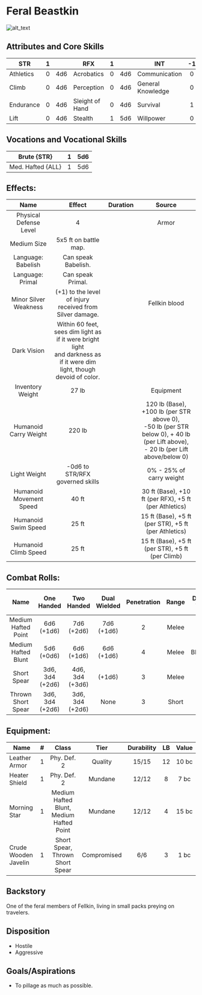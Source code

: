 # Feral Beastkin

![alt_text](FeralBeastkin.png)

## Attributes and Core Skills

| STR       |   1   |       | RFX             |   1   |       | INT               |  -1   |       |
| --------- | :---: | :---: | --------------- | :---: | :---: | ----------------- | :---: | :---: |
| Athletics |   0   |  4d6  | Acrobatics      |   0   |  4d6  | Communication     |   0   |  2d6  |
| Climb     |   0   |  4d6  | Perception      |   0   |  4d6  | General Knowledge |   0   |  2d6  |
| Endurance |   0   |  4d6  | Sleight of Hand |   0   |  4d6  | Survival          |   1   |  3d6  |
| Lift      |   0   |  4d6  | Stealth         |   1   |  5d6  | Willpower         |   0   |  2d6  |

## Vocations and Vocational Skills

| Brute {STR}       |   1   |  5d6  |
| ----------------- | :---: | :---: |
| Med. Hafted {ALL} |   1   |  5d6  |

## Effects:

|          Name           |                                                            Effect                                                            | Duration |                                                                  Source                                                                  |
| :---------------------: | :--------------------------------------------------------------------------------------------------------------------------: | :------: | :--------------------------------------------------------------------------------------------------------------------------------------: |
| Physical Defense Level  |                                                              4                                                               |          |                                                                  Armor                                                                   |
|       Medium Size       |                                                    5x5 ft on battle map.                                                     |          |                                                                                                                                          |
|   Language: Babelish    |                                                     Can speak Babelish.                                                      |          |                                                                                                                                          |
|    Language: Primal     |                                                      Can speak Primal.                                                       |          |                                                                                                                                          |
|  Minor Silver Weakness  |                                   (+1) to the level of injury received from Silver damage.                                   |          |                                                              Fellkin blood                                                               |
|       Dark Vision       | Within 60 feet, sees dim light as if it were bright light<br />and darkness as if it were dim light, though devoid of color. |          |                                                                                                                                          |
|    Inventory Weight     |                                                            27 lb                                                             |          |                                                                Equipment                                                                 |
|  Humanoid Carry Weight  |                                                            220 lb                                                            |          | 120 lb (Base), +100 lb (per STR above 0),<br />-50 lb (per STR below 0), + 40 lb (per Lift above),<br />- 20 lb (per Lift above/below 0) |
|      Light Weight       |                                               -0d6 to STR/RFX governed skills                                                |          |                                                         0% - 25% of carry weight                                                         |
| Humanoid Movement Speed |                                                            40 ft                                                             |          |                                          30 ft (Base), +10 ft (per RFX), +5 ft (per Athletics)                                           |
|   Humanoid Swim Speed   |                                                            25 ft                                                             |          |                                           15 ft (Base), +5 ft (per STR), +5 ft (per Athletics)                                           |
|  Humanoid Climb Speed   |                                                            25 ft                                                             |          |                                             15 ft (Base), +5 ft (per STR), +5 ft (per Climb)                                             |

## Combat Rolls:

|        Name         |   One<br />Handed    |   Two<br />Handed    | Dual<br />Wielded | Penetration | Range | Damage<br />Types | Engageable<br />Opponents | Area Of<br />Effect | Resource<br />Class |
| :-----------------: | :------------------: | :------------------: | :---------------: | :---------: | :---: | :---------------: | :-----------------------: | :-----------------: | :-----------------: |
| Medium Hafted Point |   6d6<br />(+1d6)    |   7d6<br />(+2d6)    |  7d6<br />(+1d6)  |      2      | Melee |      Pierce       |           Rapid           |        None         |        None         |
| Medium Hafted Blunt |   5d6<br />(+0d6)    |   6d6<br />(+1d6)    |  6d6<br />(+1d6)  |      4      | Melee |     Bludgeon      |           Rapid           |        None         |        None         |
|     Short Spear     | 3d6, 3d4<br />(+2d6) | 4d6, 3d4<br />(+3d6) |      (+1d6)       |      3      | Melee |      Pierce       |        Spear Rapid        |        None         |        None         |
| Thrown Short Spear  | 3d6, 3d4<br />(+2d6) | 3d6, 3d4<br />(+2d6) |       None        |      3      | Short |      Pierce       |         Standard          |        None         |        None         |

## Equipment:

| Name                 |   #   |                  Class                   |    Tier     | Durability |  LB   | Value |
| -------------------- | :---: | :--------------------------------------: | :---------: | :--------: | :---: | :---: |
| Leather Armor        |   1   |               Phy. Def. 2                |   Quality   |   15/15    |  12   | 10 bc |
| Heater Shield        |   1   |               Phy. Def. 2                |   Mundane   |   12/12    |   8   | 7 bc  |
| Morning Star         |   1   | Medium Hafted Blunt, Medium Hafted Point |   Mundane   |   12/12    |   4   | 15 bc |
| Crude Wooden Javelin |   1   |     Short Spear, Thrown Short Spear      | Compromised |    6/6     |   3   | 1 bc  |

## Backstory

One of the feral members of Fellkin, living in small packs preying on travelers.

## Disposition

- Hostile
- Aggressive

## Goals/Aspirations

- To pillage as much as possible.
